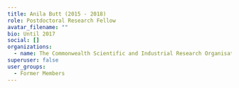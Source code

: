 ```yaml
---
title: Anila Butt (2015 - 2018)
role: Postdoctoral Research Fellow
avatar_filename: ""
bio: Until 2017
social: []
organizations:
  - name: The Commonwealth Scientific and Industrial Research Organisation
superuser: false
user_groups:
  - Former Members
---
```

